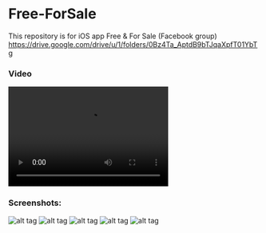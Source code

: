 # Free-ForSale
This repository is for iOS app Free &amp; For Sale (Facebook group)
https://drive.google.com/drive/u/1/folders/0Bz4Ta_AptdB9bTJqaXpfT01YbTg

### Video
<video src="https://github.com/sudhansusingh22/Free-ForSale/blob/master/ice_video_20170103-001549.mp4" width="320" height="200" controls preload></video>

### Screenshots:
![alt tag](https://github.com/sudhansusingh22/Free-ForSale/blob/master/Screen%20Shot%202017-01-03%20at%2012.49.30%20AM.png)
![alt tag](https://github.com/sudhansusingh22/Free-ForSale/blob/master/Screen%20Shot%202017-01-03%20at%2012.49.46%20AM.png)
![alt tag](https://github.com/sudhansusingh22/Free-ForSale/blob/master/Screen%20Shot%202017-01-03%20at%2012.49.51%20AM.png)
![alt tag](https://github.com/sudhansusingh22/Free-ForSale/blob/master/Screen%20Shot%202017-01-03%20at%2012.50.02%20AM.png)
![alt tag](https://github.com/sudhansusingh22/Free-ForSale/blob/master/Screen%20Shot%202017-01-03%20at%2012.50.20%20AM.png)
